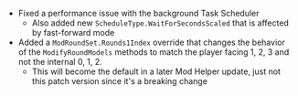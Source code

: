- Fixed a performance issue with the background Task Scheduler
  - Also added new `ScheduleType.WaitForSecondsScaled` that is affected by fast-forward mode
- Added a `ModRoundSet.Rounds1Index` override that changes the behavior of the `ModifyRoundModels` methods to match the player facing 1, 2, 3 and not the internal 0, 1, 2.
  - This will become the default in a later Mod Helper update, just not this patch version since it's a breaking change
